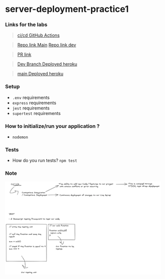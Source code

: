 # server-deployment-practice1

### Links for the labs 

> [ci/cd GitHub Actions](https://github.com/MohammadAljadayh/server-deployment-practice1/actions)

>  [Repo link Main](https://github.com/MohammadAljadayh/server-deployment-practice1/tree/main)
>[Repo link dev](https://github.com/MohammadAljadayh/server-deployment-practice1/tree/dev)

>  [PR link](https://github.com/MohammadAljadayh/server-deployment-practice1/pull/1)

>  [Dev Branch Deployed heroku](https://mohammad-server-deploy-dev.herokuapp.com/)

>  [main Deployed heroku](https://mohammad-server-deploy-prod.herokuapp.com/)



### Setup

-  `.env` requirements
- `express` requirements
- `jest` requirements 
- `supertest` requirements  

### How to initialize/run your application ? 

- `nodemon`

### Tests

- How do you run tests?
   `npm test`

### Note

![Note](ci-cd-tdd.png)
